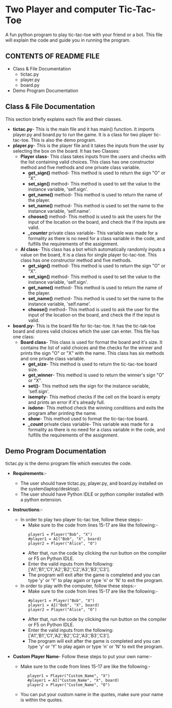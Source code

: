 
# Two Player and computer Tic-Tac-Toe

A fun python program to play tic-tac-toe with your friend or a bot. This file will explain the code and guide you in running the program.

CONTENTS OF README FILE
---------------------
 * Class & File Documentation
   * tictac.py 
   * player.py
   * board.py
 * Demo Program Documentation


Class & File Documentation
---------------------
This section briefly explains each file and their classes.

* **tictac.py**- This is the main file and it has main() function. It imports player.py and board.py to run the game. It is a class for two player tic-tac-toe. This is also the demo program.
* **player.py**- This is the player file and it takes the inputs from the user by selecting the box on the board. It has two Classes: 
    * **Player class**- This class takes inputs from the users and checks with the list containing valid choices. This class has one constructor method and five methods and one private class variable. 
        * **get_sign()** method- This method is used to return the sign "O" or "X".
        * **set_sign()** method- This method is used to set the value to the instance variable, 'self.sign'.
        * **get_name()** method- This method is used to return the name of the player.
        * **set_name()** method- This method is used to set the name to the instance variable, 'self.name'.
        * **choose()** method- This method is used to ask the users for the input of the location on the board, and check the if the inputs are valid.
        * ***_counter*** private class variable- This variable was made for a formality as there is no need for a class variable in the code, and fulfills the requirements of the assignment.
    * **AI class**- This class has a bot which automatically randomly inputs a value on the board, It is a class for single player tic-tac-toe. This class has one constructor method and five methods.
        * **get_sign()** method- This method is used to return the sign "O" or "X".
        * **set_sign()** method- This method is used to set the value to the instance variable, 'self.sign'.
        * **get_name()** method- This method is used to return the name of the player.
        * **set_name()** method- This method is used to set the name to the instance variable, 'self.name'.
        * **choose()** method- This method is used to ask the user for the input of the location on the board, and check the if the input is valid.   
* **board.py**- This is the board file for tic-tac-toe. It has the tic-tak-toe board and stores valid choices which the user can enter. This file has one class:
    * **Board class**- This class is used for format the board and it's size. It contains the list of valid choices and  the checks for the winner and prints the sign "O" or "X" with the name. This class has six methods and one private class variable.
        *  **get_size**- This method is used to return the tic-tac-toe board size. 
        *  **get_winner**- This method is used to return the winner's sign "O" or "X".  
        *  **set()**- This method sets the sign for the instance variable, 'self.sign'.
        *  **isempty**- This method checks if the cell on the board is empty and prints an error if it's already full.
        *  **isdone**- This method check the winning conditions and exits the program after printing the name.
        *  **show**- This method used to format the tic-tac-toe board.
        * ***_count*** private class variable- This variable was made for a formality as there is no need for a class variable in the code, and fulfills the requirements of the assignment.

Demo Program Documentation
---------------------
tictac.py is the demo program file which executes the code.
* **Requirements**:-
    * The user should have tictac.py, player.py, and board.py installed on the system(laptop/desktop).
    * The user should have Python IDLE or python compiler installed with a python extension.
* **Instructions**:-
    * In order to play two player tic-tac toe, follow these steps:-
        * Make sure to the code from lines 15-17 are like the following:-
            ``` 
            player1 = Player("Bob", "X")        
            #player1 = AI("Bob", "X", board)       
            player2 = Player("Alice", "O")  

        * After that, run the code by clicking the run button on the compiler or F5 on Python IDLE.
        * Enter the valid inputs from the following: ['A1','B1','C1','A2','B2','C2','A3','B3','C3'].
        * The program will exit after the game is completed and you can type 'y' or 'Y' to play again or type 'n' or 'N' to exit the program.
    * In order to play with the computer, follow these steps:-
       * Make sure to the code from lines 15-17 are like the following:-
            ``` 
            #player1 = Player("Bob", "X")        
            player1 = AI("Bob", "X", board)       
            player2 = Player("Alice", "O")  

        * After that, run the code by clicking the run button on the compiler or F5 on Python IDLE.
        * Enter the valid inputs from the following: ['A1','B1','C1','A2','B2','C2','A3','B3','C3'].
        * The program will exit after the game is completed and you can type 'y' or 'Y' to play again or type 'n' or 'N' to exit the program.

* **Custom Player Name**- Follow these steps to put your own name:-
    * Make sure to the code from lines 15-17 are like the following:-
         ``` 
            player1 = Player("Custom_Name", "X")        
            #player1 = AI("Custom_Name", "X", board)       
            player2 = Player("Custom_Name", "O") 
        ``` 
    * You can put your custom name in the quotes, make sure your name is within the quotes.

